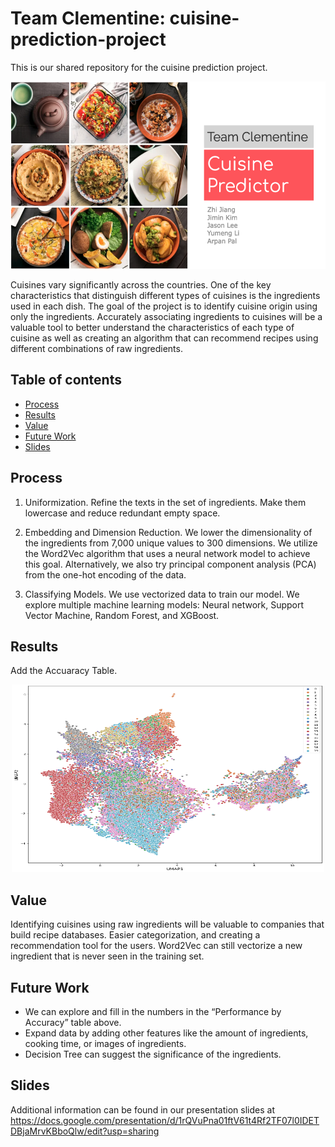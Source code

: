 # Team Clementine: cuisine-prediction-project

This is our shared repository for the cuisine prediction project.

<p align="center">
  <a href="https://docs.google.com/presentation/d/1rQVuPna01ftV61t4Rf2TF07l0IDETDBjaMrvKBboQlw/edit?usp=sharing">
      <img width="525" height="300" src="slides_preview.png">
  </a>
</p>

Cuisines vary significantly across the countries. One of the key characteristics that distinguish different types of cuisines is the ingredients used in each dish. The goal of the project is to identify cuisine origin using only the ingredients. Accurately associating ingredients to cuisines will be a valuable tool to better understand the characteristics of each type of cuisine as well as creating an algorithm that can recommend recipes using different combinations of raw ingredients.


## Table of contents

  - [Process](#process)
  - [Results](#results)
  - [Value](#value)
  - [Future Work](#future-work)
  - [Slides](#slides)


## Process

1. Uniformization. Refine the texts in the set of ingredients. Make them lowercase and reduce redundant empty space.

2. Embedding and Dimension Reduction. We lower the dimensionality of the ingredients from 7,000 unique values to 300 dimensions. We utilize the Word2Vec algorithm that uses a neural network model to achieve this goal. Alternatively, we also try principal component analysis (PCA) from the one-hot encoding of the data.

3. Classifying Models. We use vectorized data to train our model. We explore multiple machine learning models: Neural network, Support Vector Machine, Random Forest, and XGBoost.


## Results

Add the Accuaracy Table. 


<p align="center">
      <img width="500" height="300" src="cuisine_embedding.png">
  </a>
</p>

## Value

Identifying cuisines using raw ingredients will be valuable to companies that build recipe databases. Easier categorization, and creating a recommendation tool for the users. Word2Vec can still vectorize a new ingredient that is never seen in the training set. 


## Future Work

- We can explore and fill in the numbers in the “Performance by Accuracy” table above.
- Expand data by adding other features like the amount of ingredients, cooking time, or images of ingredients.
- Decision Tree can suggest the significance of the ingredients.


## Slides

Additional information can be found in our presentation slides at https://docs.google.com/presentation/d/1rQVuPna01ftV61t4Rf2TF07l0IDETDBjaMrvKBboQlw/edit?usp=sharing